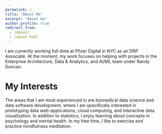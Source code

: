 ```yaml
---
permalink: /
title: "About Me"
excerpt: "About me"
author_profile: true
redirect_from: 
  - /about/
  - /about.html
---
```


I am currently working full-time at Pfizer Digital in NYC as an DRP Associate. At the moment, my work focuses on helping with projects in the Enterprise Architecture, Data & Analytics, and AI/ML team under Randy Duncan.

My Interests
======
The areas that I am most experienced in are biomedical data science and data software development, where I am specifically interested in prototyping data web-applications, cloud computing, and interactive data visualization. In addition to statistics, I enjoy learning about concepts in psychology and mental health. In my free time, I like to exercise and practice mindfulness meditation.
